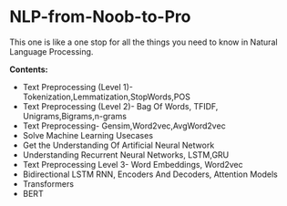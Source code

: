 # NLP-from-Noob-to-Pro
This one is like a one stop for all the things you need to know in Natural Language Processing.


**Contents:**
- Text Preprocessing (Level 1)- Tokenization,Lemmatization,StopWords,POS
- Text Preprocessing (Level 2)- Bag Of  Words, TFIDF, Unigrams,Bigrams,n-grams
- Text Preprocessing- Gensim,Word2vec,AvgWord2vec
- Solve Machine Learning Usecases
- Get the Understanding Of Artificial Neural Network
- Understanding Recurrent Neural Networks, LSTM,GRU
- Text Preprocessing Level 3- Word Embeddings, Word2vec
- Bidirectional LSTM RNN, Encoders And Decoders, Attention Models
- Transformers 
- BERT
